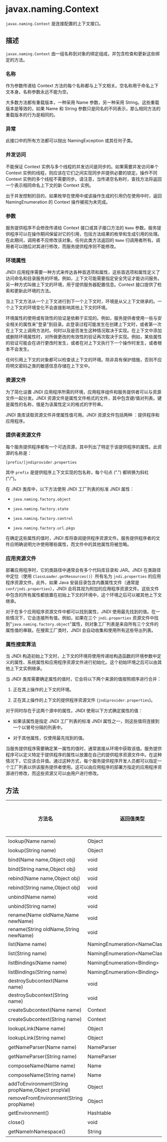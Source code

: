 javax.naming.Context 
=========================================

`javax.naming.Context` 是连接配置的上下文接口。

描述 
-----------------------

`javax.naming.Context` 由一组名称到对象的绑定组成，并包含检查和更新这些绑定的方法。

### 名称 

作为参数传递给 Context 方法的每个名称都与上下文相关。空名称用于命名上下文本身。名称参数永远不能为空。

大多数方法都有重载版本，一种采用 Name 参数，另一种采用 String。这些重载版本是等效的，如果 Name 和 String 参数只是同名的不同表示，那么相同方法的重载版本的行为是相同的。

### 异常 

此接口中的所有方法都可以抛出 NamingException 或其任何子类。

### 并发访问 

不能保证 Context 实例与多个线程的并发访问是同步的。如果需要并发访问单个 Context 实例的线程，则应该在它们之间实现同步并提供必要的锁定。操作不同 Context 实例的多个线程不需要同步。请注意，当传递空名称时，查找方法将返回一个表示相同命名上下文的新 Context 实例。

出于并发控制的目的，如果枚举在使用中或该操作生成的引用仍在使用中时，返回 NamingEnumeration 的 Context 操作被视为未完成。

### 参数 

服务提供程序不会修改传递给 Context 接口或其子接口方法的 `Name` 参数。服务提供程序可以在操作期间保留对它的引用，包括方法结果的枚举和生成引用的处理。在此期间，调用者不应修改该对象。任何此类方法返回的 `Name` 归调用者所有。调用者可以随后对其进行修改，而服务提供程序则不能修改。

### 环境属性 

JNDI 应用程序需要一种方式来传达各种首选项和属性，这些首选项和属性定义了访问命名和目录服务的环境。例如，上下文可能需要指定安全凭证才能访问服务。另一种方式叫做上下文的环境，用于提供服务器配置信息。Context 接口提供了检索和更新此环境的方法。

当上下文方法从一个上下文进行到下一个上下文时，环境是从父上下文继承的。一个上下文的环境变化不会直接影响其他上下文的环境。

环境属性的使用或有效性的验证是依赖于实现的。例如，服务提供者使用一些与安全相关的属性来"登录"到目录。此登录过程可能发生在创建上下文时，或者第一次在上下文上调用方法时。何时以及是否发生这种情况取决于实现。在上下文中添加或删除环境属性时，对所做更改的有效性的验证再次取决于实现。例如，某些属性的验证可能会在进行更改时发生，或者在对上下文执行下一个操作时发生，或者根本不会发生。

任何引用上下文的对象都可以检查该上下文的环境。除非具有保护措施，否则不应将明文密码之类的敏感信息存储在上下文中。

### 资源文件 

为了简化设置 JNDI 应用程序所需的环境，应用程序组件和服务提供者可以与资源文件一起分发。JNDI 资源文件是属性文件格式的文件，其中包含键/值对列表。键是属性的名称，值是为该属性定义的格式的字符串。

JNDI 类库读取资源文件并使属性值可用。JNDI 资源文件包括两种 ：提供程序和应用程序。

### 提供者资源文件 

每个服务提供程序都有一个可选资源，其中列出了特定于该提供程序的属性。此资源的名称是：

```unknow
[prefix/]jndiprovider.properties
```



其中 `prefix` 是提供程序上下文实现的包名称，每个句点 (".") 都转换为斜杠 ("/")。

在 JNDI 类库中，以下方法使用 JNDI 工厂列表的标准 JNDI 属性：

* `java.naming.factory.object`

  

* `java.naming.factory.state`

  

* `java.naming.factory.control`

  

* `java.naming.factory.url.pkgs`

  




在确定这些属性的值时，JNDI 库将查阅提供程序资源文件。服务提供程序者的文件应明确说明允许使用哪些属性，而文件中的其他属性将被忽略。

### 应用资源文件 

部署应用程序时，它的类路径中通常会有多个代码库目录和 JAR。JNDI 在类路径中定位（使用 `ClassLoader.getResources()`）所有名为 `jndi.properties` 的应用程序资源文件。此外，如果 Java 安装目录包含内置属性文件（通常是 `conf/jndi.properties`），JNDI 会将其视为附加的应用程序资源文件。这些文件中包含的所有属性都放置在初始上下文的环境中，这个环境之后可以被其他上下文继承。

对于在多个应用程序资源文件中都可以找到属性，JNDI 使用最先找到的值。在一些情况下，它会连接所有值。例如，如果在三个 `jndi.properties` 资源文件中找到"`java.naming.factory.object`"属性，则对象工厂列表是来自所有三个文件的属性值的串联。在搜索工厂类时，JNDI 会自动收集和使用所有这些导出列表。

### 属性搜索算法 

当 JNDI 构造初始上下文时，上下文的环境将使用传递给构造函数的环境参数中定义的属性、系统属性和应用程序资源文件进行初始化。这个初始环境之后可以由其他上下文实例继承。

当 JNDI 类库需要确定属性的值时，它会将以下两个来源的值按照顺序进行合并：

1. 正在其上操作的上下文的环境。

   

2. 正在其上操作的上下文的提供程序资源文件 (`jndiprovider.properties`)。

   




对于同时存在于这两个源中的属性，JNDI 使用以下方式确定属性的值：

* 如果该属性是指定 JNDI 工厂列表的标准 JNDI 属性之一，则这些值将连接到一个以冒号分隔的列表中。

  

* 对于其他属性，仅使用最先找到的值。

  




当服务提供程序需要确定某一属性的值时，通常直接从环境中获取该值。服务提供程序可以定义特定于提供程序的属性以放置在自己的提供程序资源文件中。在这种情况下，它应该合并值。通过这种方式，每个服务提供程序开发人员都可以指定一个工厂列表以供该服务提供者使用。这可以由应用程序的部署方指定的应用程序资源进行修改，而这些资源又可以由用户进行修改。

方法 
-----------------------



|                       方法名                        |               返回值类型                | Oracle 模式是否支持 JDBC 4 | MySQL 模式是否支持 JDBC 4 |
|--------------------------------------------------|------------------------------------|----------------------|---------------------|
| lookup(Name name)                                | Object                             | 否                    | 否                   |
| lookup(String name)                              | Object                             | 否                    | 否                   |
| bind(Name name,Object obj)                       | void                               | 否                    | 否                   |
| bind(String name,Object obj)                     | void                               | 否                    | 否                   |
| rebind(Name name,Object obj)                     | void                               | 否                    | 否                   |
| rebind(String name,Object obj)                   | void                               | 否                    | 否                   |
| unbind(Name name)                                | void                               | 否                    | 否                   |
| unbind(String name)                              | void                               | 否                    | 否                   |
| rename(Name oldName,Name newName)                | void                               | 否                    | 否                   |
| rename(String oldName,String newName)            | void                               | 否                    | 否                   |
| list(Name name)                                  | NamingEnumeration\<NameClassPair\> | 否                    | 否                   |
| list(String name)                                | NamingEnumeration\<NameClassPair\> | 否                    | 否                   |
| listBindings(Name name)                          | NamingEnumeration\<Binding\>       | 否                    | 否                   |
| listBindings(String name)                        | NamingEnumeration\<Binding\>       | 否                    | 否                   |
| destroySubcontext(Name name)                     | void                               | 否                    | 否                   |
| destroySubcontext(String name)                   | void                               | 否                    | 否                   |
| createSubcontext(Name name)                      | Context                            | 否                    | 否                   |
| createSubcontext(String name)                    | Context                            | 否                    | 否                   |
| lookupLink(Name name)                            | Object                             | 否                    | 否                   |
| lookupLink(String name)                          | Object                             | 否                    | 否                   |
| getNameParser(Name name)                         | NameParser                         | 否                    | 否                   |
| getNameParser(String name)                       | NameParser                         | 否                    | 否                   |
| composeName(Name name)                           | Name                               | 否                    | 否                   |
| composeName(String name)                         | Name                               | 否                    | 否                   |
| addToEnvironment(String propName,Object propVal) | Object                             | 否                    | 否                   |
| removeFromEnvironment(String propName)           | Object                             | 否                    | 否                   |
| getEnvironment()                                 | Hashtable                          | 否                    | 否                   |
| close()                                          | void                               | 否                    | 否                   |
| getNameInNamespace()                             | String                             | 否                    | 否                   |


